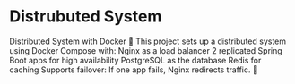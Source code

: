 # Distrubuted System
Distributed System with Docker 🐳  This project sets up a distributed system using Docker Compose with:  Nginx as a load balancer 2 replicated Spring Boot apps for high availability PostgreSQL as the database Redis for caching Supports failover: If one app fails, Nginx redirects traffic. 🚀
